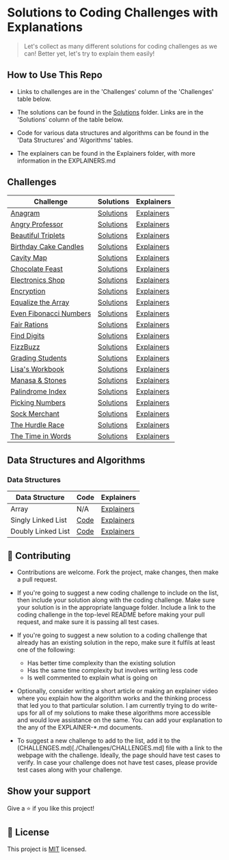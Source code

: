 # Solutions to Coding Challenges with Explanations

> Let's collect as many different solutions for coding challenges as we can! Better yet, let's try to explain them easily!

## How to Use This Repo

- Links to challenges are in the 'Challenges' column of the 'Challenges' table below.

- The solutions can be found in the [Solutions](./Solutions) folder. Links are in the 'Solutions' column of the table below.

- Code for various data structures and algorithms can be found in the 'Data Structures' and 'Algorithms' tables.

- The explainers can be found in the Explainers folder, with more information in the EXPLAINERS.md

## Challenges

| **Challenge**                                                                                  | **Solutions**                                 | **Explainers**                      |
| ---------------------------------------------------------------------------------------------- | --------------------------------------------- | ----------------------------------- |
| [Anagram](https://www.hackerrank.com/challenges/anagram)                                       | [Solutions](./Solutions/Anagram)              | [Explainers](./Explainers)          |
| [Angry Professor](https://www.hackerrank.com/challenges/angry-professor)                       | [Solutions](./Solutions/AngryProfessor)       | [Explainers](./Explainers)          |
| [Beautiful Triplets](https://www.hackerrank.com/challenges/beautiful-triplets)                 | [Solutions](./Solutions/BeautifulTriplets)    | [Explainers](./Explainers)          |
| [Birthday Cake Candles](https://www.hackerrank.com/challenges/birthday-cake-candles)           | [Solutions](./Solutions/BirthdayCakeCandles)  | [Explainers](./Explainers)          |
| [Cavity Map](https://www.hackerrank.com/challenges/cavity-map)                                 | [Solutions](./Solutions/CavityMap)            | [Explainers](./Explainers)          |
| [Chocolate Feast](https://www.hackerrank.com/challenges/chocolate-feast)                       | [Solutions](./Solutions/ChocolateFeast)       | [Explainers](./Explainers)          |
| [Electronics Shop](https://www.hackerrank.com/challenges/electronics-shop)                     | [Solutions](./Solutions/ElectronicsShop)      | [Explainers](./Explainers)          |
| [Encryption](https://www.hackerrank.com/challenges/encryption)                                 | [Solutions](./Solutions/Encryption)           | [Explainers](./Explainers)          |
| [Equalize the Array](https://www.hackerrank.com/challenges/equality-in-a-array)                | [Solutions](./Solutions/EqualizeArray)        | [Explainers](./Explainers)          |
| [Even Fibonacci Numbers](https://www.hackerrank.com/contests/projecteuler/challenges/euler002) | [Solutions](./Solutions/EvenFibonacciNumbers) | [Explainers](./Explainers)          |
| [Fair Rations](https://www.hackerrank.com/challenges/fair-rations)                             | [Solutions](./Solutions/FairRations)          | [Explainers](./Explainers)          |
| [Find Digits](https://www.hackerrank.com/challenges/find-digits)                               | [Solutions](./Solutions/FindDigits)           | [Explainers](./Explainers)          |
| [FizzBuzz](https://www.hackerrank.com/challenges/fizzbuzz)                                     | [Solutions](./Solutions/FizzBuzz)             | [Explainers](./Explainers/FizzBuzz) |
| [Grading Students](https://www.hackerrank.com/challenges/grading)                              | [Solutions](./Solutions/GradingStudents)      | [Explainers](./Explainers)          |
| [Lisa's Workbook](https://www.hackerrank.com/challenges/lisa-workbook)                         | [Solutions](./Solutions/LisasWorkbook)        | [Explainers](./Explainers)          |
| [Manasa & Stones](https://www.hackerrank.com/challenges/manasa-and-stones)                     | [Solutions](./Solutions/ManasaAndStones)      | [Explainers](./Explainers)          |
| [Palindrome Index](https://www.hackerrank.com/challenges/palindrome-index)                     | [Solutions](./Solutions/PalindromeIndex)      | [Explainers](./Explainers)          |
| [Picking Numbers](https://www.hackerrank.com/challenges/electronics-shop)                      | [Solutions](./Solutions/PickingNumbers)       | [Explainers](./Explainers)          |
| [Sock Merchant](https://www.hackerrank.com/challenges/sock-merchant)                           | [Solutions](./Solutions/SockMerchant)         | [Explainers](./Explainers)          |
| [The Hurdle Race](https://www.hackerrank.com/challenges/the-hurdle-race)                       | [Solutions](./Solutions/HurdleRace)           | [Explainers](./Explainers)          |
| [The Time in Words](https://www.hackerrank.com/challenges/the-time-in-words)                   | [Solutions](./Solutions/TimeInWords)          | [Explainers](./Explainers)          |
## Data Structures and Algorithms

### Data Structures

| **Data Structure** | **Code**                                                              | **Explainers**                                             |
| ------------------ | --------------------------------------------------------------------- | ---------------------------------------------------------- |
| Array              | N/A                                                                   | [Explainers](./Explainers/DataStructures/Array)            |
| Singly Linked List | [Code](./DataStructuresAndAlgorithms/DataStructures/SinglyLinkedList) | [Explainers](./Explainers/DataStructures/SinglyLinkedList) |
| Doubly Linked List | [Code](./DataStructuresAndAlgorithms/DataStructures/DoublyLinkedList) | [Explainers](./Explainers/DataStructures/DoublyLinkedList) |

## 🤝 Contributing

- Contributions are welcome. Fork the project, make changes, then make a pull request.

- If you're going to suggest a new coding challenge to include on the list, then include your solution along with the coding challenge. Make sure your solution is in the appropriate language folder. Include a link to the coding challenge in the top-level README before making your pull request, and make sure it is passing all test cases.

- If you're going to suggest a new solution to a coding challenge that already has an existing solution in the repo, make sure it fulfils at least one of the following:

  - Has better time complexity than the existing solution
  - Has the same time complexity but involves writing less code
  - Is well commented to explain what is going on

- Optionally, consider writing a short article or making an explainer video where you explain how the algorithm works and the thinking process that led you to that particular solution. I am currently trying to do write-ups for all of my solutions to make these algorithms more accessible and would love assistance on the same. You can add your explanation to the any of the EXPLAINER-\*.md documents.

- To suggest a new challenge to add to the list, add it to the (CHALLENGES.md)[./Challenges/CHALLENGES.md] file with a link to the webpage with the challenge. Ideally, the page should have test cases to verify. In case your challenge does not have test cases, please provide test cases along with your challenge.

## Show your support

Give a ⭐️ if you like this project!

## 📝 License

This project is [MIT](lic.url) licensed.
